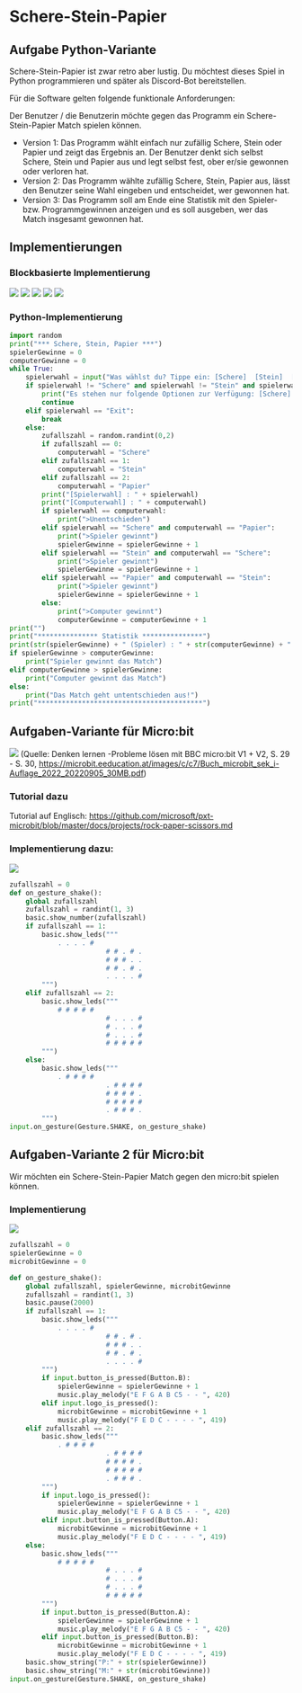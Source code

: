 # Schere-Stein-Papier

## Aufgabe Python-Variante
Schere-Stein-Papier ist zwar retro aber lustig. Du möchtest dieses Spiel in Python programmieren und später als Discord-Bot bereitstellen.

Für die Software gelten folgende funktionale Anforderungen:

Der Benutzer / die Benutzerin möchte gegen das Programm ein Schere-Stein-Papier Match spielen können.

  - Version 1: Das Programm wählt einfach nur zufällig Schere, Stein oder Papier und zeigt das Ergebnis an. Der Benutzer denkt sich selbst Schere, Stein und Papier aus und legt selbst fest, ober er/sie gewonnen oder verloren hat. 
  - Version 2: Das Programm wählte zufällig Schere, Stein, Papier aus, lässt den Benutzer seine Wahl eingeben und entscheidet, wer gewonnen hat. 
  - Version 3: Das Programm soll am Ende eine Statistik mit den Spieler- bzw. Programmgewinnen anzeigen und es soll ausgeben, wer das Match insgesamt gewonnen hat.

## Implementierungen

### Blockbasierte Implementierung
![](./bilder/ssp1.png)
![](./bilder/ssp2.png)
![](./bilder/ssp3.png)
![](./bilder/ssp4.png)
![](./bilder/ssp5.png)

### Python-Implementierung

```python
import random
print("*** Schere, Stein, Papier ***")
spielerGewinne = 0
computerGewinne = 0
while True:
    spielerwahl = input("Was wählst du? Tippe ein: [Schere]  [Stein]  [Papier]  [Exit] ")
    if spielerwahl != "Schere" and spielerwahl != "Stein" and spielerwahl != "Papier" and spielerwahl != "Exit":
        print("Es stehen nur folgende Optionen zur Verfügung: [Schere]  [Stein]  [Papier]  [Exit] ")
        continue
    elif spielerwahl == "Exit":
        break
    else:
        zufallszahl = random.randint(0,2)
        if zufallszahl == 0:
            computerwahl = "Schere"
        elif zufallszahl == 1:
            computerwahl = "Stein"
        elif zufallszahl == 2:
            computerwahl = "Papier"
        print("[Spielerwahl] : " + spielerwahl)
        print("[Computerwahl] : " + computerwahl)
        if spielerwahl == computerwahl:
            print(">Unentschieden")
        elif spielerwahl == "Schere" and computerwahl == "Papier":
            print(">Spieler gewinnt")
            spielerGewinne = spielerGewinne + 1
        elif spielerwahl == "Stein" and computerwahl == "Schere":
            print(">Spieler gewinnt")
            spielerGewinne = spielerGewinne + 1
        elif spielerwahl == "Papier" and computerwahl == "Stein":
            print(">Spieler gewinnt")
            spielerGewinne = spielerGewinne + 1
        else:
            print(">Computer gewinnt")
            computerGewinne = computerGewinne + 1
print("")
print("*************** Statistik ***************")
print(str(spielerGewinne) + " (Spieler) : " + str(computerGewinne) + " (Computer)")
if spielerGewinne > computerGewinne:
    print("Spieler gewinnt das Match")
elif computerGewinne > spielerGewinne:
    print("Computer gewinnt das Match")
else:
    print("Das Match geht untentschieden aus!")
print("*****************************************")

```

## Aufgaben-Variante für Micro:bit


![](./bilder/sspmicrobit.png)
(Quelle: Denken lernen -Probleme lösen mit BBC micro:bit V1 + V2, S. 29 - S. 30, https://microbit.eeducation.at/images/c/c7/Buch_microbit_sek_i-Auflage_2022_20220905_30MB.pdf)

### Tutorial dazu
Tutorial auf Englisch: https://github.com/microsoft/pxt-microbit/blob/master/docs/projects/rock-paper-scissors.md

### Implementierung dazu:
![](./bilder/sspmicrobitcodev1.png)

```python
zufallszahl = 0
def on_gesture_shake():
    global zufallszahl
    zufallszahl = randint(1, 3)
    basic.show_number(zufallszahl)
    if zufallszahl == 1:
        basic.show_leds("""
            . . . . #
                        # # . # .
                        # # # . .
                        # # . # .
                        . . . . #
        """)
    elif zufallszahl == 2:
        basic.show_leds("""
            # # # # #
                        # . . . #
                        # . . . #
                        # . . . #
                        # # # # #
        """)
    else:
        basic.show_leds("""
            . # # # #
                        . # # # #
                        # # # # .
                        # # # # #
                        . # # # .
        """)
input.on_gesture(Gesture.SHAKE, on_gesture_shake)
```


## Aufgaben-Variante 2 für Micro:bit
Wir möchten ein Schere-Stein-Papier Match gegen den micro:bit spielen können.

### Implementierung
![](./bilder/sspmicrobitcodev2.png)

```python
zufallszahl = 0
spielerGewinne = 0
microbitGewinne = 0

def on_gesture_shake():
    global zufallszahl, spielerGewinne, microbitGewinne
    zufallszahl = randint(1, 3)
    basic.pause(2000)
    if zufallszahl == 1:
        basic.show_leds("""
            . . . . #
                        # # . # .
                        # # # . .
                        # # . # .
                        . . . . #
        """)
        if input.button_is_pressed(Button.B):
            spielerGewinne = spielerGewinne + 1
            music.play_melody("E F G A B C5 - - ", 420)
        elif input.logo_is_pressed():
            microbitGewinne = microbitGewinne + 1
            music.play_melody("F E D C - - - - ", 419)
    elif zufallszahl == 2:
        basic.show_leds("""
            . # # # #
                        . # # # #
                        # # # # .
                        # # # # #
                        . # # # .
        """)
        if input.logo_is_pressed():
            spielerGewinne = spielerGewinne + 1
            music.play_melody("E F G A B C5 - - ", 420)
        elif input.button_is_pressed(Button.A):
            microbitGewinne = microbitGewinne + 1
            music.play_melody("F E D C - - - - ", 419)
    else:
        basic.show_leds("""
            # # # # #
                        # . . . #
                        # . . . #
                        # . . . #
                        # # # # #
        """)
        if input.button_is_pressed(Button.A):
            spielerGewinne = spielerGewinne + 1
            music.play_melody("E F G A B C5 - - ", 420)
        elif input.button_is_pressed(Button.B):
            microbitGewinne = microbitGewinne + 1
            music.play_melody("F E D C - - - - ", 419)
    basic.show_string("P:" + str(spielerGewinne))
    basic.show_string("M:" + str(microbitGewinne))
input.on_gesture(Gesture.SHAKE, on_gesture_shake)
```

